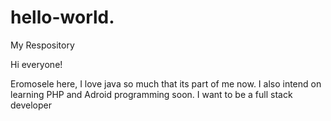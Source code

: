 # hello-world.
My Respository

Hi everyone!

Eromosele here, I love java so much that its part of me now. I also intend on learning PHP and Adroid programming soon.
I want to be a full stack developer

